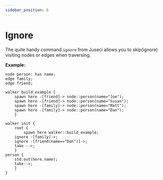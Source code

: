```yaml
---
sidebar_position: 6
---
```


# Ignore

The quite handy command `ignore` from Juseci allows you to skip(ignore) visiting nodes or edges when traversing.

**Example:**

```jac
node person: has name;
edge family;
edge friend;

walker build_example {
    spawn here -[friend]-> node::person(name="Joe");
    spawn here -[friend]-> node::person(name="Susan");
    spawn here -[family]-> node::person(name="Matt");
    spawn here -[family]-> node::person(name="Dan");
    }

walker init {
    root {
        spawn here walker::build_example;
    ignore -[family]->;
    ignore -[friend(name=="Dan")]->;
    take -->;
    }
person {
    std.out(here.name);
    take-->;
    }
}
```